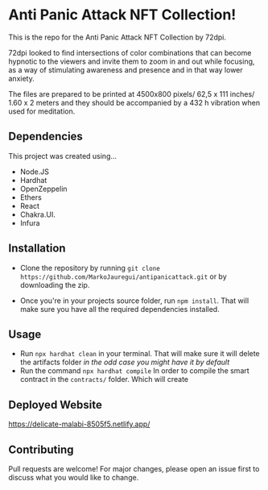 # Anti Panic Attack NFT Collection!

This is the repo for the Anti Panic Attack NFT Collection by 72dpi. 

72dpi looked to find intersections of color combinations that can become hypnotic to the viewers and invite them
to zoom in and out while focusing, as a way of stimulating awareness and presence and in that way lower anxiety.

The files are prepared to be printed at 4500x800 pixels/ 62,5 x 111 inches/ 1.60 x 2 meters and they should be accompanied by a 432 h vibration when used for meditation. 


## Dependencies 

This project was created using...

- Node.JS 
- Hardhat 
- OpenZeppelin 
- Ethers
- React
- Chakra.UI.
- Infura

## Installation 

- Clone the repository by running `git clone https://github.com/MarkoJauregui/antipanicattack.git` or by downloading the zip.

- Once you're in your projects source folder, run `npm install`. That will make sure you have all the required dependencies installed.

## Usage

- Run `npx hardhat clean` in your terminal. That will make sure it will delete the artifacts folder *in the odd case you might have it by default* 
- Run the command `npx hardhat compile` In order to compile the smart contract in the `contracts/` folder.  Which will create


## Deployed Website 
https://delicate-malabi-8505f5.netlify.app/

## Contributing
Pull requests are welcome! For major changes, please open an issue first to discuss what you would like to change.
